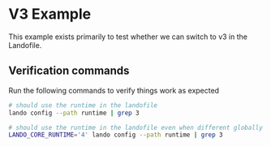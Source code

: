 V3 Example
==========

This example exists primarily to test whether we can switch to v3 in the Landofile.

Verification commands
---------------------

Run the following commands to verify things work as expected

```bash
# should use the runtime in the landofile
lando config --path runtime | grep 3

# should use the runtime in the landofile even when different globally
LANDO_CORE_RUNTIME='4' lando config --path runtime | grep 3
```
